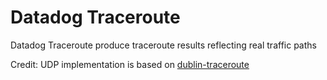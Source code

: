 # Datadog Traceroute

Datadog Traceroute produce traceroute results reflecting real traffic paths

Credit: UDP implementation is based on [dublin-traceroute](https://github.com/insomniacslk/dublin-traceroute)
